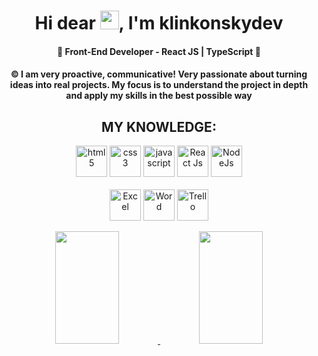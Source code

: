 <h1 align="center">Hi dear <img src="https://raw.githubusercontent.com/kaueMarques/kaueMarques/master/hi.gif" width="30px">, I'm klinkonskydev</h1>

<h4 align="center">👾 Front-End Developer - React JS | TypeScript 👾</h4>
<h4 align="center"> &copy; I am very proactive, communicative! Very passionate about turning ideas into real projects. My focus is to understand the project in depth and apply my skills in the best possible way</h4>

<h2 align="center">MY KNOWLEDGE:</h2>

<p align="center">
<img src="https://img.icons8.com/nolan/64/html-5.png" alt="html5"  width="50" height="50"/>
<img src="https://img.icons8.com/nolan/64/css-filetype.png" alt="css3"  width="50" height="50"/>
<img src="https://img.icons8.com/nolan/64/javascript.png" alt="javascript" width="50" height="50"/>
<img src="https://img.icons8.com/nolan/64/react-native.png" alt="React Js" width="50" height="50"/>
<img src="https://img.icons8.com/windows/32/26e07f/node-js.png" alt="NodeJs" width="50" height="50"/>
  </br>
  </br>
<img src="https://img.icons8.com/nolan/64/ms-excel.png" alt="Excel" width="50" height="50"/>
<img src="https://img.icons8.com/nolan/64/ms-word.png" alt="Word" width="50" height="50"/>
<img src="https://img.icons8.com/nolan/64/trello.png" alt="Trello" width="50" height="50"/>

</br>

 <div align="center">
  <a href="https://github.com/klinkonskydev">
  <img height="180em" width="45%" src="https://github-readme-stats.vercel.app/api?username=klinkonskydev&show_icons=true&theme=radical"/>
  <img height="180em" width="45%" src="https://github-readme-stats.vercel.app/api/top-langs/?username=klinkonskydev&layout=compact&langs_count=7&theme=dracula"/>
</div>
